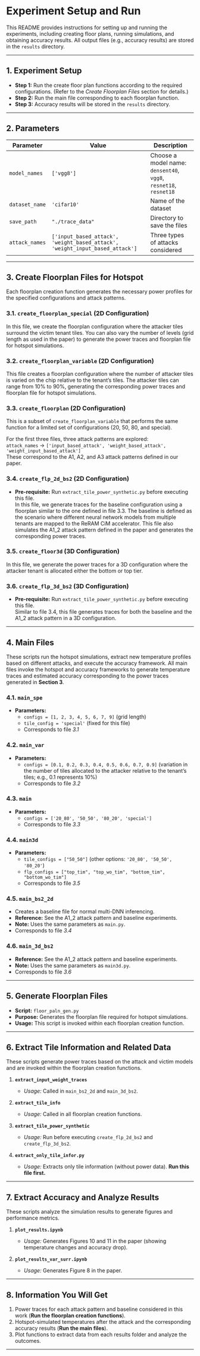 # Experiment Setup and Run

This README provides instructions for setting up and running the experiments, including creating floor plans, running simulations, and obtaining accuracy results. All output files (e.g., accuracy results) are stored in the `results` directory.

---

## 1. Experiment Setup

- **Step 1:** Run the create floor plan functions according to the required configurations. (Refer to the _Create Floorplan Files_ section for details.)
- **Step 2:** Run the main file corresponding to each floorplan function.
- **Step 3:** Accuracy results will be stored in the `results` directory.

---

## 2. Parameters

| Parameter      | Value                                      | Description                                                         |
|----------------|--------------------------------------------|---------------------------------------------------------------------|
| `model_names`  | `['vgg8']`                                 | Choose a model name: `densent40`, `vgg8`, `resnet18`, `resnet18`                 |
| `dataset_name` | `'cifar10'`                                | Name of the dataset                                                 |
| `save_path`    | `"./trace_data"`                           | Directory to save the files                                         |
| `attack_names` | `['input_based_attack', 'weight_based_attack', 'weight_input_based_attack']` | Three types of attacks considered                                   |

---
## 3. Create Floorplan Files for Hotspot

Each floorplan creation function generates the necessary power profiles for the specified configurations and attack patterns.

### 3.1. `create_floorplan_special` (2D Configuration)
In this file, we create the floorplan configuration where the attacker tiles surround the victim tenant tiles. You can also vary the number of levels (grid length as used in the paper) to generate the power traces and floorplan file for hotspot simulations.

### 3.2. `create_floorplan_variable` (2D Configuration)
This file creates a floorplan configuration where the number of attacker tiles is varied on the chip relative to the tenant’s tiles. The attacker tiles can range from 10% to 90%, generating the corresponding power traces and floorplan file for hotspot simulations.

### 3.3. `create_floorplan` (2D Configuration)
This is a subset of `create_floorplan_variable` that performs the same function for a limited set of configurations (20, 50, 80, and special).

For the first three files, three attack patterns are explored:  
`attack_names` → `['input_based_attack', 'weight_based_attack', 'weight_input_based_attack']`  
These correspond to the A1, A2, and A3 attack patterns defined in our paper.

### 3.4. `create_flp_2d_bs2` (2D Configuration)
- **Pre-requisite:** Run `extract_tile_power_synthetic.py` before executing this file.  
In this file, we generate traces for the baseline configuration using a floorplan similar to the one defined in file 3.3. The baseline is defined as the scenario where different neural network models from multiple tenants are mapped to the ReRAM CiM accelerator. This file also simulates the A1_2 attack pattern defined in the paper and generates the corresponding power traces.

### 3.5. `create_floor3d` (3D Configuration)
In this file, we generate the power traces for a 3D configuration where the attacker tenant is allocated either the bottom or top tier.

### 3.6. `create_flp_3d_bs2` (3D Configuration)
- **Pre-requisite:** Run `extract_tile_power_synthetic.py` before executing this file.  
Similar to file 3.4, this file generates traces for both the baseline and the A1_2 attack pattern in a 3D configuration.

---

## 4. Main Files

These scripts run the hotspot simulations, extract new temperature profiles based on different attacks, and execute the accuracy framework. All main files invoke the hotspot and accuracy frameworks to generate temperature traces and estimated accuracy corresponding to the power traces generated in **Section 3**.

### 4.1. `main_spe`
- **Parameters:**
  - `configs = [1, 2, 3, 4, 5, 6, 7, 9]` (grid length)
  - `tile_config = 'special'` (fixed for this file)
  - Corresponds to file *3.1*

### 4.2. `main_var`
- **Parameters:**
  - `configs = [0.1, 0.2, 0.3, 0.4, 0.5, 0.6, 0.7, 0.9]` (variation in the number of tiles allocated to the attacker relative to the tenant’s tiles; e.g., 0.1 represents 10%)
  - Corresponds to file *3.2*

### 4.3. `main`
- **Parameters:**
  - `configs = ['20_80', '50_50', '80_20', 'special']`
  - Corresponds to file *3.3*

### 4.4. `main3d`
- **Parameters:**
  - `tile_configs = ["50_50"]` (other options: `'20_80', '50_50', '80_20'`)
  - `flp_configs = ["top_tim", "top_wo_tim", "bottom_tim", "bottom_wo_tim"]`
  - Corresponds to file *3.5*

### 4.5. `main_bs2_2d`
- Creates a baseline file for normal multi-DNN inferencing.
- **Reference:** See the A1_2 attack pattern and baseline experiments.
- **Note:** Uses the same parameters as `main.py`.
- Corresponds to file *3.4*

### 4.6. `main_3d_bs2`
- **Reference:** See the A1_2 attack pattern and baseline experiments.
- **Note:** Uses the same parameters as `main3d.py`.
- Corresponds to file *3.6*

---

## 5. Generate Floorplan Files

- **Script:** `floor_paln_gen.py`
- **Purpose:** Generates the floorplan file required for hotspot simulations.
- **Usage:** This script is invoked within each floorplan creation function.

---

## 6. Extract Tile Information and Related Data

These scripts generate power traces based on the attack and victim models and are invoked within the floorplan creation functions.

1. **`extract_input_weight_traces`**  
   - *Usage:* Called in `main_bs2_2d` and `main_3d_bs2`.

2. **`extract_tile_info`**  
   - *Usage:* Called in all floorplan creation functions.

3. **`extract_tile_power_synthetic`**  
   - *Usage:* Run before executing `create_flp_2d_bs2` and `create_flp_3d_bs2`.

4. **`extract_only_tile_infor.py`**  
   - *Usage:* Extracts only tile information (without power data). **Run this file first.**

---

## 7. Extract Accuracy and Analyze Results

These scripts analyze the simulation results to generate figures and performance metrics.

1. **`plot_results.ipynb`**  
   - *Usage:* Generates Figures 10 and 11 in the paper (showing temperature changes and accuracy drop).

2. **`plot_results_var_surr.ipynb`**  
   - *Usage:* Generates Figure 8 in the paper.

---

## 8. Information You Will Get

1. Power traces for each attack pattern and baseline considered in this work (**Run the floorplan creation functions**).
2. Hotspot-simulated temperatures after the attack and the corresponding accuracy results (**Run the main files**).
3. Plot functions to extract data from each results folder and analyze the outcomes.

---

